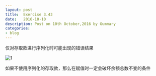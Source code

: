 ```yaml
---
layout: post
title:  Exercise 3.43
date:   2016-10-10
description: Post on 10th October,2016 by Gummary
categories:
- blog
---
```



仅对存取款进行序列化时可能出现的错误结果

![1](http://i.imgur.com/4C3VHON.png)


如果不使用序列化的存取款，那么在赋值时一定会破坏余额总数不变的条件
